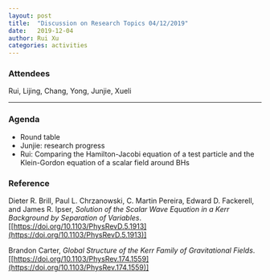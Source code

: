 ```yaml
---
layout: post
title:  "Discussion on Research Topics 04/12/2019"
date:   2019-12-04
author: Rui Xu
categories: activities
---
```



### Attendees

Rui, Lijing, Chang, Yong, Junjie, Xueli

---

### Agenda

- Round table
- Junjie: research progress
- Rui: Comparing the Hamilton-Jacobi equation of a test particle and the Klein-Gordon equation of a scalar field around BHs

### Reference

Dieter R. Brill, Paul L. Chrzanowski, C. Martin Pereira, Edward D. Fackerell, and James R. Ipser, *Solution of the Scalar Wave Equation in a Kerr Background by Separation of Variables*. [[https://doi.org/10.1103/PhysRevD.5.1913](https://doi.org/10.1103/PhysRevD.5.1913)] 

Brandon Carter, *Global Structure of the Kerr Family of Gravitational Fields*. [[https://doi.org/10.1103/PhysRev.174.1559](https://doi.org/10.1103/PhysRev.174.1559)] 
